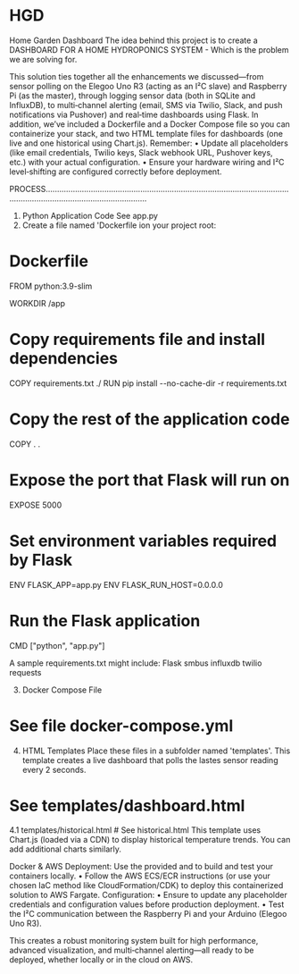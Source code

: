# HGD


Home Garden Dashboard
The idea behind this project is to create a DASHBOARD FOR A HOME HYDROPONICS SYSTEM - Which is the problem we are solving for.

This solution ties together all the enhancements we discussed—from sensor polling on the Elegoo Uno R3 (acting as an I²C slave) and Raspberry Pi (as the master), through logging sensor data (both in SQLite and InfluxDB), to multi‑channel alerting (email, SMS via Twilio, Slack, and push notifications via Pushover) and real‑time dashboards using Flask. In addition, we’ve included a Dockerfile and a Docker Compose file so you can containerize your stack, and two HTML template files for dashboards (one live and one historical using Chart.js).
Remember:
• Update all placeholders (like email credentials, Twilio keys, Slack webhook URL, Pushover keys, etc.) with your actual configuration.
• Ensure your hardware wiring and I²C level‑shifting are configured correctly before deployment.

PROCESS.........................................................................................................................................................................

1. Python Application Code
See app.py
2. Create a file named 'Dockerfile ion your project root:

# Dockerfile
FROM python:3.9-slim

WORKDIR /app

# Copy requirements file and install dependencies
COPY requirements.txt ./
RUN pip install --no-cache-dir -r requirements.txt

# Copy the rest of the application code
COPY . .

# Expose the port that Flask will run on
EXPOSE 5000

# Set environment variables required by Flask
ENV FLASK_APP=app.py
ENV FLASK_RUN_HOST=0.0.0.0

# Run the Flask application
CMD ["python", "app.py"]   

A sample requirements.txt might include:
Flask
smbus
influxdb
twilio
requests

3. Docker Compose File
# See file docker-compose.yml

4. HTML Templates
Place these files in a subfolder named 'templates'.
This template creates a live dashboard that polls the lastes sensor reading every 2 seconds.
# See templates/dashboard.html

4.1 templates/historical.html # See historical.html
This template uses Chart.js (loaded via a CDN) to display historical temperature trends. You can add additional charts similarly.

Docker & AWS Deployment:
Use the provided  and  to build and test your containers locally.
• Follow the AWS ECS/ECR instructions (or use your chosen IaC method like CloudFormation/CDK) to deploy this containerized solution to AWS Fargate.
Configuration:
• Ensure to update any placeholder credentials and configuration values before production deployment.
• Test the I²C communication between the Raspberry Pi and your Arduino (Elegoo Uno R3).

This creates a robust monitoring system built for high performance, advanced visualization, and multi‑channel alerting—all ready to be deployed, 
whether locally or in the cloud on AWS.
